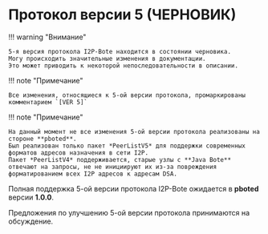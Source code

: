 # Протокол версии 5 (ЧЕРНОВИК)

!!! warning "Внимание"

    5-я версия протокола I2P-Bote находится в состоянии черновика.
    Могу происходить значительные изменения в документации.
    Это может приводить к некоторой непоследовательности в описании.

!!! note "Примечание"

    Все изменения, относящиеся к 5-ой версии протокола, промаркированы комментарием `[VER 5]`

!!! note "Примечание"

    На данный момент не все изменения 5-ой версии протокола реализованы на стороне **pboted**.  
    Был реализован только пакет *PeerListV5* для поддержки современных форматов адресов назначения в сети I2P.  
    Пакет *PeerListV4* поддерживается, старые узлы с **Java Bote** отвечают на запросы, не не инициируют их из-за повреждения форматированием всех I2P адресов к адресам DSA.

Полная поддержка 5-ой версии протокола I2P-Bote ожидается в **pboted** версии **1.0.0**.

Предложения по улучшению 5-ой версии протокола принимаются на обсуждение.
